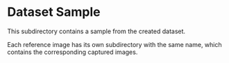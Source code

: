 # Dataset Sample
This subdirectory contains a sample from the created dataset.

Each reference image has its own subdirectory with the same name, which contains the corresponding captured images.
